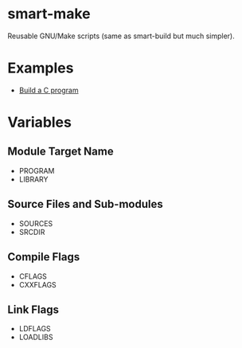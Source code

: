 smart-make
==========

Reusable GNU/Make scripts (same as smart-build but much simpler).

Examples
========

  * [Build a C program](examples/build-c-program)

Variables
=========

Module Target Name
------------------
  * PROGRAM
  * LIBRARY

Source Files and Sub-modules
----------------------------
  * SOURCES
  * SRCDIR

Compile Flags
-------------
  * CFLAGS
  * CXXFLAGS

Link Flags
----------
  * LDFLAGS
  * LOADLIBS
